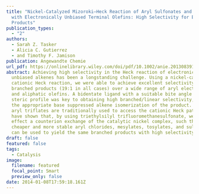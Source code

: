 ```yaml
---
title: "Nickel-Catalyzed Mizoroki–Heck Reaction of Aryl Sulfonates and Chlorides
  with Electronically Unbiased Terminal Olefins: High Selectivity for Branched
  Products"
publication_types:
  - "2"
authors:
  - Sarah Z. Tasker
  - Alicia C. Gutierrez
  - and Timothy F. Jamison
publication: Angewandte Chemie
url_pdf: https://onlinelibrary.wiley.com/doi/pdf/10.1002/anie.201308391
abstract: Achieving high selectivity in the Heck reaction of electronically
  unbiased alkenes has been a longstanding challenge. Using a nickel-catalyzed
  cationic Heck reaction, we were able to achieve excellent selectivity for
  branched products (19:1 in all cases) over a wide range of aryl electrophiles
  and aliphatic olefins. A bidentate ligand with a suitable bite angle and
  steric profile was key to obtaining high branched/linear selectivity, whereas
  the appropriate base suppressed alkene isomerization of the product. Although
  aryl triflates are traditionally used to access the cationic Heck pathway, we
  have shown that, by using triethylsilyl trifluoromethanesulfonate, we can
  effect a counterion exchange of the catalytic nickel complex, such that
  cheaper and more stable aryl chlorides, mesylates, tosylates, and sulfamates
  can be used to yield the same branched products with high selectivity
draft: false
featured: false
tags:
  - Catalysis
image:
  filename: featured
  focal_point: Smart
  preview_only: false
date: 2014-01-08T17:59:18.161Z
---
```

